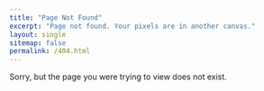 ```yaml
---
title: "Page Not Found"
excerpt: "Page not found. Your pixels are in another canvas."
layout: single
sitemap: false
permalink: /404.html
---
```


Sorry, but the page you were trying to view does not exist.
